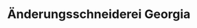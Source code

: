 ---
title: "Änderungsschneiderei Georgia"
url: /muenchen/aenderungsschneiderei-georgia/
shop: Schneiderei
---
